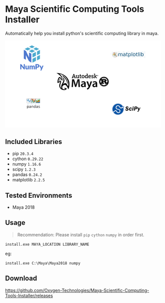 # Maya Scientific Computing Tools Installer
Automatically help you install python's scientific computing library in maya.

![avatar](./resource/maya-scientific-computing-tools.png)

## Included Libraries
- pip ```20.3.4```
- cython ```0.29.22```
- numpy ```1.16.6```
- scipy ```1.2.3```
- pandas ```0.24.2```
- matplotlib ```2.2.5```

## Tested Environments
- Maya 2018

## Usage
> Recommendation: Please install ```pip``` ```cython``` ```numpy``` in order first.
```shell
install.exe MAYA_LOCATION LIBRARY_NAME
```
eg:
```shell
install.exe C:\Maya\Maya2018 numpy
```

## Download
https://github.com/Oxygen-Technologies/Maya-Scientific-Computing-Tools-Installer/releases